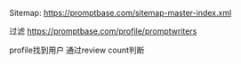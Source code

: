 Sitemap: https://promptbase.com/sitemap-master-index.xml



过滤 https://promptbase.com/profile/promptwriters

profile找到用户  通过review count判断
